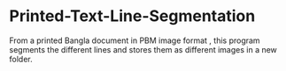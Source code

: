# Printed-Text-Line-Segmentation
From a printed Bangla document in PBM image format , this program segments the different lines and stores them as different images in a new folder. 
